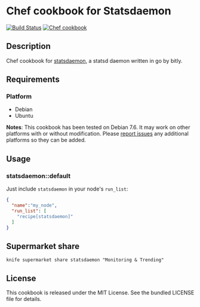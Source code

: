 # Chef cookbook for Statsdaemon

[![Build Status](https://travis-ci.org/mburns/cookbook-statsdaemon.svg)](https://travis-ci.org/mburns/cookbook-statsdaemon)
[![Chef cookbook](https://img.shields.io/cookbook/v/statsdaemon.svg)](https://supermarket.chef.io/cookbooks/statsdaemon)

## Description

Chef cookbook for [statsdaemon](https://github.com/bitly/statsdaemon), a statsd
daemon written in go by bitly.

## Requirements

### Platform

* Debian
* Ubuntu

**Notes**: This cookbook has been tested on Debian 7.6. It may work on other
platforms with or without modification. Please [report
issues](https://github.com/mburns/cookbook-statsdaemon/issues) any
additional platforms so they can be added.

## Usage

### statsdaemon::default

Just include `statsdaemon` in your node's `run_list`:

```json
{
  "name":"my_node",
  "run_list": [
    "recipe[statsdaemon]"
  ]
}
```

## Supermarket share

    knife supermarket share statsdaemon "Monitoring & Trending"

## License

This cookbook is released under the MIT License. See the bundled LICENSE file
for details.
